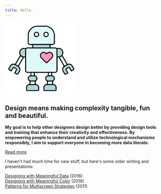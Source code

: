 ```yaml
---
title: Hello.
---
```

<img src="./assets/datarobo.gif" width="240" height="240" />

## Design means making complexity tangible, fun and beautiful. 

**My goal is to help other designers design better by providing design tools and training that enhance their creativity and effectiveness. By empowering people to understand and utilize technological mechanisms responsibly, I aim to support everyone in becoming more data literate.**

[Read more](\#/pages/about)

I haven't had much time for new stuff, but here's some older writing and presentations:

[Designing with Meaningful Data](https://medium.com/sketch-app-sources/designing-with-meaningful-data-5456b40e172e) (2016)  
[Designing with Meaningful Color](https://medium.com/sketch-app-sources/designing-with-meaningful-color-28edd86240a7) (2016)  
[Patterns for Multiscreen Strategies](https://www.slideshare.net/slideshow/patterns-for-multiscreen-strategies/8112705) (2011)  